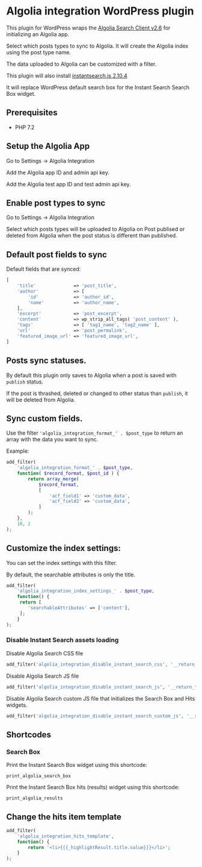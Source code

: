 # Algolia integration WordPress plugin

This plugin for WordPress wraps the [Algolia Search Client v2.6](https://www.algolia.com/doc/integration/wordpress/getting-started/quick-start/?language=php) for initializing an Algolia app.

Select which posts types to sync to Algolia. It will create the Algolia index using the post type name. 

The data uploaded to Algolia can be customized with a filter. 

This plugin will also install [instantsearch.js 2.10.4](https://community.algolia.com/instantsearch.js/v2/getting-started.html)

It will replace WordPress default search box for the Instant Search Search Box widget.

## Prerequisites
- PHP 7.2

## Setup the Algolia App

Go to Settings -> Algolia Integration

Add the Algolia app ID and admin api key.

Add the Algolia test app ID and test admin api key.

## Enable post types to sync

Go to Settings -> Algolia Integration

Select which posts types will be uploaded to Algolia on Post publised
or deleted from Algolia when the post status is different than published.

## Default post fields to sync

Default fields that are synced:
```php
[
    'title'              => 'post_title',
    'author'             => [
        'id'             => 'author_id',
        'name'           => 'author_name',
    ],
    'excerpt'            => 'post_excerpt',
    'content'            => wp_strip_all_tags( 'post_content' ),
    'tags'               => [ 'tag1_name', 'tag2_name' ],
    'url'                => 'post_permalink',
    'featured_image_url' => 'featured_image_url',
]
```

## Posts sync statuses.
By default this plugin only saves to Algolia when a post is saved with `publish` status.

If the post is thrashed, deleted or changed to other status than `publish`, it will be deleted from Algolia. 


## Sync custom fields.

Use the filter `'algolia_integration_format_' . $post_type` to return an array with the data you want to sync.

Example:
```php
add_filter(
	'algolia_integration_format_' . $post_type,
	function( $record_format, $post_id ) {
		return array_merge(
		    $record_format,
            [
                'acf_field1' => 'custom_data',
                'acf_field2' => 'custom_data',
            ]
		);
	},
	10, 2
);
```

## Customize the index settings:

You can set the index settings with this filter.

By default, the searchable attributes is only the title.

```php
add_filter(
	'algolia_integration_index_settings_' . $post_type,
	function() {
	 return [
        'searchableAttributes' => ['content'],
     ];
	}
);
```

### Disable Instant Search assets loading
Disable Algolia Search CSS file
```php
add_filter('algolia_integration_disable_instant_search_css', '__return_true' );
```
Disable Algolia Search JS file
```php
add_filter('algolia_integration_disable_instant_search_js', '__return_true' );
```
Disable Algolia Search custom JS file that initializes the Search Box and Hits widgets.
```php
add_filter('algolia_integration_disable_instant_search_custom_js', '__return_true' );
```

## Shortcodes
### Search Box
Print the Instant Search Box widget using this shortcode:

`print_algolia_search_box`

Print the Instant Search Box hits (results) widget using this shortcode:

`print_algolia_results`

## Change the hits item template
```php
add_filter( 
    'algolia_integration_hits_template', 
    function() { 
        return '<li>{{{_highlightResult.title.value}}}</li>'; 
    } 
);
```
